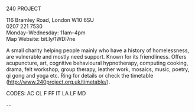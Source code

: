 240 PROJECT

116 Bramley Road, London W10 6SU    
0207 221 7530  
Monday–Wednesday: 11am–4pm  
Map   Website: bit.ly/1WDl7ne  

A small charity helping people mainly who have a history of homelessness, are vulnerable and mostly need support. Known for its friendliness. Offers acupuncture, art, cognitive behavioural hypnotherapy, computing cooking, drama, felt workshop, group therapy, leather work, mosaics, music, poetry, qi gong and yoga etc. Ring for details or check the timetable (http://www.240project.org.uk/timetable/).

CODES: AC CL F FF IT LA LF MD

--
